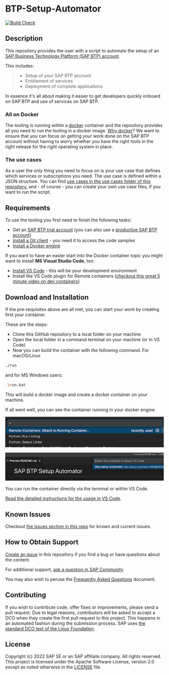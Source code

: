 # BTP-Setup-Automator
<!--- Register repository https://api.reuse.software/register, then add REUSE badge:
[![REUSE status](https://api.reuse.software/badge/github.com/SAP-samples/REPO-NAME)](https://api.reuse.software/info/github.com/SAP-samples/REPO-NAME)
-->

[![Build Check](https://github.com/SAP-samples/btp-setup-automator/actions/workflows/build-quality-check.yml/badge.svg?branch=main)](https://github.com/SAP-samples/btp-setup-automator/actions/workflows/build-quality-check.yml)

## Description

This repository provides the user with a script to automate the setup of an [SAP Business Technology Platform (SAP BTP) account](https://account.hana.ondemand.com/).

This includes:

> - Setup of your SAP BTP account
> - Entitlement of services
> - Deployment of complete applications

In essence it's all about making it easier to get developers quickly onboard on SAP BTP and use of services on SAP BTP.

### All on Docker

The tooling is running within a [docker](https://www.docker.com/) container and the repository provides all you need to run the tooling in a docker image.
[Why docker](https://www.docker.com/why-docker)? We want to ensure that you can focus on getting your work done on the SAP BTP account without having to worry whether you have the right tools in the right release for the right operating system in place.

### The use cases

As a user the only thing you need to focus on is your use case that defines which services or subscriptions you need. The use case is defined within a JSON structure. You can find [use cases in the use cases folder of this repository](usecases/), and - of course - you can create your own use case files, if you want to run the script.

## Requirements

To use the tooling you first need to finish the following tasks:

- Get an [SAP BTP trial account](https://cockpit.hanatrial.ondemand.com/trial/#/home/trial) (you can also use a [productive SAP BTP account](https://account.hana.ondemand.com/#/home/welcome))
- [Install a Git client](https://git-scm.com/downloads) - you need it to access the code samples
- [Install a Docker engine](https://docs.docker.com/desktop/)

If you want to have an easier start into the Docker container topic you might want to install **MS Visual Studio Code**, too:

- [Install VS Code](https://code.visualstudio.com/download) - this will be your development environment
- Install the VS Code plugin for Remote containers ([checkout this great 5 minute video on dev containers](https://www.youtube.com/watch?v=Uvf2FVS1F8k))

## Download and Installation

If the pre-requisites above are all met, you can start your work by creating first your container.

These are the steps:

- Clone this GitHub repository to a local folder on your machine
- Open the local folder in a command terminal on your machine (or in VS Code)
- Now you can build the container with the following command. For macOS/Linux

```bash
./run
```

and for MS Windows users:

```bash
.\run.bat
```

This will build a docker image and create a docker container on your machine.

If all went well, you can see the container running in your docker engine.

![command in VS Code to attach it to a running container](docs/pics/quick-guide-step00.png)

![select running container in VS Code](docs/pics/quick-guide-step01.png)

You can run the container directly via the terminal or within VS Code.

[Read the detailed instructions for the usage in VS Code](docs/README.md).

## Known Issues

Checkout [the issues section in this repo](https://github.com/SAP-samples/btp-setup-automator/issues) for known and current issues.

## How to Obtain Support

[Create an issue](https://github.com/SAP-samples/btp-setup-automator/issues) in this repository if you find a bug or have questions about the content.

For additional support, [ask a question in SAP Community](https://answers.sap.com/questions/ask.html).

You may also wish to peruse the [Frequently Asked Questions](docs/FAQ.md) document.

## Contributing

If you wish to contribute code, offer fixes or improvements, please send a pull request. Due to legal reasons, contributors will be asked to accept a DCO when they create the first pull request to this project. This happens in an automated fashion during the submission process. SAP uses [the standard DCO text of the Linux Foundation](https://developercertificate.org/).

## License

Copyright (c) 2022 SAP SE or an SAP affiliate company. All rights reserved. This project is licensed under the Apache Software License, version 2.0 except as noted otherwise in the [LICENSE](LICENSES/Apache-2.0.txt) file.
